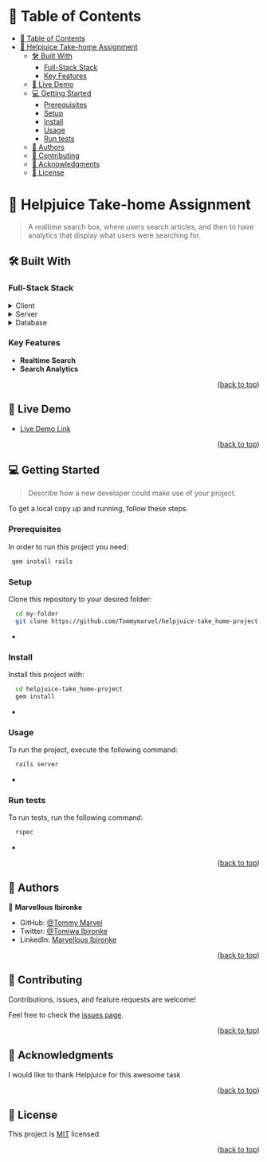 <a name="readme-top"></a>

<!--
HOW TO USE:
This is an example of how you may give instructions on setting up your project locally.

Modify this file to match your project and remove sections that don't apply.

REQUIRED SECTIONS:
- Table of Contents
- About the Project
  - Built With
  - Live Demo
- Getting Started
- Authors
- Future Features
- Contributing
- Show your support
- Acknowledgements
- License

OPTIONAL SECTIONS:
- FAQ

After you're finished please remove all the comments and instructions!
-->



<!-- TABLE OF CONTENTS -->

# 📗 Table of Contents

- [📗 Table of Contents](#-table-of-contents)
- [📖  Helpjuice Take-home Assignment ](#--helpjuice-take-home-assignment-)
  - [🛠 Built With ](#-built-with-)
    - [Full-Stack Stack ](#full-stack-stack-)
    - [Key Features ](#key-features-)
  - [🚀 Live Demo ](#-live-demo-)
  - [💻 Getting Started ](#-getting-started-)
    - [Prerequisites](#prerequisites)
    - [Setup](#setup)
    - [Install](#install)
    - [Usage](#usage)
    - [Run tests](#run-tests)
  - [👥 Authors ](#-authors-)
  - [🤝 Contributing ](#-contributing-)
  - [🙏 Acknowledgments ](#-acknowledgments-)
  - [📝 License ](#-license-)

<!-- PROJECT DESCRIPTION -->

# 📖  Helpjuice Take-home Assignment <a name="about-project"></a>

> A realtime search box, where users search articles, and then to have analytics that display what users were searching for. 


## 🛠 Built With <a name="built-with"></a>

### Full-Stack Stack <a name="tech-stack"></a>

<details>
  <summary>Client</summary>
  <ul>
    <li><a href="https://github.com/jeremyevans/erubi">ERB</a></li>
  </ul>
</details>

<details>
  <summary>Server</summary>
  <ul>
    <li><a href="https://rubyonrails.org/">Ruby On Rails</a></li>
  </ul>
</details>

<details>
<summary>Database</summary>
  <ul>
    <li><a href="https://www.postgresql.org/">PostgreSQL</a></li>
  </ul>
</details>

<!-- Features -->

### Key Features <a name="key-features"></a>

- **Realtime Search**
- **Search Analytics**


<p align="right">(<a href="#readme-top">back to top</a>)</p>

<!-- LIVE DEMO -->

## 🚀 Live Demo <a name="live-demo"></a>

- [Live Demo Link](https://take-home-project.onrender.com/)

<p align="right">(<a href="#readme-top">back to top</a>)</p>

<!-- GETTING STARTED -->

## 💻 Getting Started <a name="getting-started"></a>

> Describe how a new developer could make use of your project.

To get a local copy up and running, follow these steps.

### Prerequisites

In order to run this project you need:


```sh
 gem install rails
```


### Setup

Clone this repository to your desired folder:


```sh
  cd my-folder
  git clone https://github.com/Tommymarvel/helpjuice-take_home-project.git
```
-

### Install

Install this project with:

```sh
  cd helpjuice-take_home-project
  gem install
```
-

### Usage

To run the project, execute the following command:


```sh
  rails server
```
-

### Run tests

To run tests, run the following command:

```sh
  rspec
```
-

<p align="right">(<a href="#readme-top">back to top</a>)</p>

<!-- AUTHORS -->

## 👥 Authors <a name="authors"></a>

👤 **Marvellous Ibironke**

- GitHub: [@Tommy Marvel](https://github.com/Tommymarvel)
- Twitter: [@Tomiwa Ibironke](https://twitter.com/tomiwa_ibironke)
- LinkedIn: [Marvellous Ibironke](https://www.linkedin.com/in/marvellous-ibironke-54026b231/)


<p align="right">(<a href="#readme-top">back to top</a>)</p>


<!-- CONTRIBUTING -->

## 🤝 Contributing <a name="contributing"></a>

Contributions, issues, and feature requests are welcome!

Feel free to check the [issues page](../../issues/).

<p align="right">(<a href="#readme-top">back to top</a>)</p>

<!-- ACKNOWLEDGEMENTS -->

## 🙏 Acknowledgments <a name="acknowledgements"></a>


I would like to thank Helpjuice for this awesome task

<p align="right">(<a href="#readme-top">back to top</a>)</p>


<!-- LICENSE -->

## 📝 License <a name="license"></a>

This project is [MIT](./MIT.md) licensed.

<p align="right">(<a href="#readme-top">back to top</a>)</p>